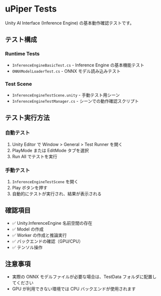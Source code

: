 # uPiper Tests

Unity AI Interface (Inference Engine) の基本動作確認テストです。

## テスト構成

### Runtime Tests
- `InferenceEngineBasicTest.cs` - Inference Engine の基本機能テスト
- `ONNXModelLoaderTest.cs` - ONNX モデル読み込みテスト

### Test Scene
- `InferenceEngineTestScene.unity` - 手動テスト用シーン
- `InferenceEngineTestManager.cs` - シーンでの動作確認スクリプト

## テスト実行方法

### 自動テスト
1. Unity Editor で Window > General > Test Runner を開く
2. PlayMode または EditMode タブを選択
3. Run All でテストを実行

### 手動テスト
1. `InferenceEngineTestScene` を開く
2. Play ボタンを押す
3. 自動的にテストが実行され、結果が表示される

## 確認項目

- ✅ Unity.InferenceEngine 名前空間の存在
- ✅ Model の作成
- ✅ Worker の作成と推論実行
- ✅ バックエンドの確認（GPU/CPU）
- ✅ テンソル操作

## 注意事項

- 実際の ONNX モデルファイルが必要な場合は、TestData フォルダに配置してください
- GPU が利用できない環境では CPU バックエンドが使用されます